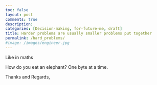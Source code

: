 ```yaml
---
toc: false
layout: post
comments: true
description:
categories: [Decision-making, for-future-me, draft]
title: Harder problems are usually smaller problems put together
permalink: /hard_problems/
#image: /images/engineer.jpg
---
```


Like in maths

How do you eat an elephant? One byte at a time.

Thanks and Regards,